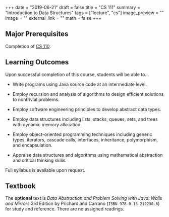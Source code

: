 +++
date = "2019-06-21"
draft = false
title = "CS 111"
summary = "Introduction to Data Structures"
tags = ["lecture", "cs"]
image_preview = ""
image = ""
external_link = ""
math = false
+++

## Major Prerequisites

Completion of [CS 110](../cs110).

## Learning Outcomes

Upon successful completion of this course, students will be able to...

+ Write programs using Java source code at an intermediate level.

+ Employ recursion and analysis of algorithms to design efficient solutions to nontrivial problems.

+ Employ software engineering principles to develop abstract data types.

+ Employ data structures including lists, stacks, queues, sets, and trees with dynamic memory allocation.

+ Employ object-oriented programming techniques including generic types, iterators, cascade calls, interfaces, inheritance, polymorphism, and encapsulation.

+ Appraise data structures and algorithms using mathematical abstraction and critical thinking skills.

Full syllabus is available upon request.

## Textbook

The **optional** text is _Data Abstraction and Problem Solving with Java: Walls and Mirrors_ 3rd Edition by Prichard and Carrano (`ISBN 978-0-13-212230-6`) for study and reference. There are no assigned readings.
